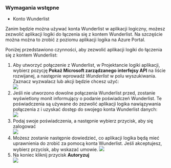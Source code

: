 ### <a name="prerequisites"></a>Wymagania wstępne
- Konto Wunderlist  

Zanim będzie można używać konta Wunderlist w aplikacji logiczny, możesz zezwolić aplikacji logiki do łączenia się z kontem Wunderlist. Na szczęście można można to zrobić z poziomu aplikacji logika na Azure Portal. 

Poniżej przedstawiono czynności, aby zezwolić aplikacji logiki do łączenia się z kontem Wunderlist:


1. Aby utworzyć połączenie z Wunderlist, w Projektancie logiki aplikacji, wybierz pozycję **Pokaż Microsoft zarządzanego interfejsy API** na liście rozwijanej, a następnie wprowadź *Wunderlist* w polu wyszukiwania. Zaznacz wyzwalacz lub akcji będzie chcesz użyć:  
  ![](./media/connectors-create-api-wunderlist/wunderlist-0.png)
2. Jeśli nie utworzono dowolne połączenia Wunderlist przed, zostanie wyświetlony monit informujący o podanie poświadczeń Wunderlist. Te poświadczenia są używane do zezwolić aplikacji logika nawiązywania połączenia z i uzyskać dostęp do swojego konta Wunderlist danych:   
  ![](./media/connectors-create-api-wunderlist/wunderlist-1.png)  
2. Podaj swoje poświadczenia, a następnie wybierz przycisk, aby się zalogować  
  ![](./media/connectors-create-api-wunderlist/wunderlist-2.png)  
3. Możesz zostanie następnie dowiedzieć, co aplikacji logika będą mieć uprawnienia do zrobić za pomocą konta Wunderlist. Jeśli akceptujesz, wybierz przycisk, aby wskazać umowie. 
  ![](./media/connectors-create-api-wunderlist/wunderlist-4.png)  
4. Na koniec kliknij przycisk **Autoryzuj**  
  ![](./media/connectors-create-api-wunderlist/wunderlist-5.png)  





